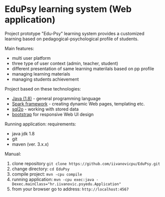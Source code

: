 # EduPsy learning system (Web application)

Project prototype "Edu-Psy" learning system provides a customized learning based on pedagogical-psychological profile of students.

Main features:
* multi user platform
* three type of user context (admin, teacher, student)
* different presentation of same learning materilals based on pp profile
* managing learning materials
* managing students achievement

Project based on these technologies:

* [Java (1.8)](https://www.oracle.com/java/) - general programming language
* [Spark framework](http://sparkjava.com/) - creating dynamic Web pages, templating etc.
* [sql2o](http://www.sql2o.org/) - working with stored data
* [bootstrap](http://getbootstrap.com/) for responsive Web UI design

Running application:
requirements:
- java jdk 1.8
- git
- maven (ver. 3.x.x)

Manual:
1. clone repository
```git clone https://github.com/iivanovicpu/EduPsy.git```
2. change directory:
```cd EduPsy```
3. compile project:
```mvn -cpu compile```
4. running application:
```mvn -cpu exec:java -Dexec.mainClass="hr.iivanovic.psyedu.Application" ```
5. from your browser go to address:
```http://localhost:4567```